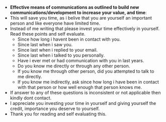 - **Effective means of communications as outlined to build new communications/development to increase your value, and time**:
- This will save you time, as i belive that you are yourself an important person and like everyone have limited time.
- Instead of me writing that please invest your time effectively in yourself. Read these points and self evaluate.
   - Since how long i havent been in contact with you. 
   - Since last when i saw you.
   - Since last when i replied to your email.
   - Since last when i talked to you personally.
   - Have i ever met or had communication with you in last years.
   - Do you know me directly or through any other person.
   - If you know me through other person, did you attempted to talk to me directly.
   - If you know me indirectly, ask since how long i have been in contact with that person or how well enough that person knows me.
- If answer to any of these questions is inconsistent or not applicable then kindly dont contact.
- I appreciate you investing your time in yourself and giving yourself the credit, importance you deserve to yourself.
- Thank you for reading and self evaluating this.
